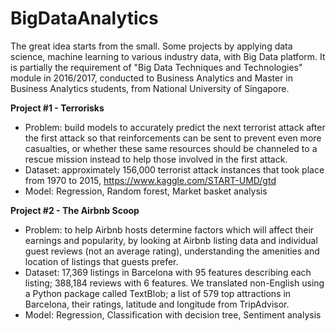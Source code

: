 # BigDataAnalytics
The great idea starts from the small. Some projects by applying data science, machine learning to various industry data, with Big Data platform. It is partially the requirement of "Big Data Techniques and Technologies" module in 2016/2017, conducted to Business Analytics and Master in Business Analytics students, from National University of Singapore. 

**Project #1 - Terrorisks**
 - Problem: build models to accurately predict the next terrorist attack after the first attack so that reinforcements can be sent to prevent even more casualties, or whether these same resources should be channeled to a rescue mission instead to help those involved in the first attack. 
 - Dataset: approximately 156,000 terrorist attack instances that took place from 1970 to 2015, https://www.kaggle.com/START-UMD/gtd 
 - Model: Regression, Random forest, Market basket analysis

**Project #2 - The Airbnb Scoop**
 - Problem: to help Airbnb hosts determine factors which will affect their earnings and popularity, by looking at Airbnb listing data and individual guest reviews (not an average rating), understanding the amenities and location of listings that guests prefer.
 - Dataset: 17,369 listings in Barcelona with 95 features describing each listing; 388,184 reviews with 6 features. We translated non-English using a Python package called TextBlob; a list of 579 top attractions in Barcelona, their ratings, latitude and longitude from TripAdvisor.
 - Model: Regression, Classification with decision tree, Sentiment analysis
